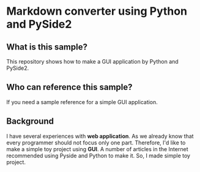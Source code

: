 # Markdown converter using Python and PySide2

## What is this sample?
This repository shows how to make a GUI application by Python and PySide2.

## Who can reference this sample?

If you need a sample reference for a simple GUI application.

## Background
I have several experiences with **web application**. As we already know that every programmer should not focus only one part.
Therefore, I'd like to make a simple toy project using **GUI**.
A number of articles in the Internet recommended using Pyside and Python to make it.
So, I made simple toy project.
